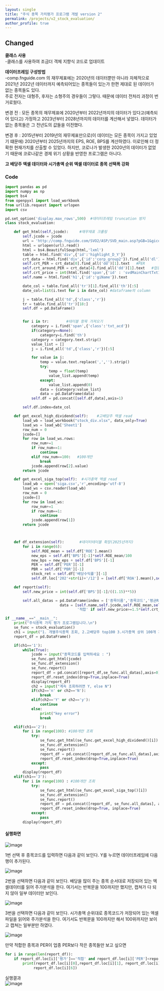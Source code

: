 ```yaml
---
layout: single
title: "주식 종목 가치평가 프로그램 개발 version 2"
permalink: /projects/v2_stock_evaluation/
author_profile: true
---
```


## Changed

**클래스 사용**   
-클래스를 사용하여 조금더 객체 지향식 코드로 업데이트   

**데이터프레임 구성방법**   
-comp.fnguide.com 의 재무제표에는 2020년의 데이터뿐만 아니라 자체적으로 2021년 2022년 데이터까지 예측되어있는 종목들이 있는가 한편 제대로 된 데이터가 없는 종목들도 있다.   
주로 전자는 대형주, 후자는 소형주의 경우들이 그렇다. 때문에 데이터 전처리 과정이 번거로웠다.

변경 전 : 모든 종목의 재무제표에 2020년부터 2022년까지의 데이터가 있다고(예측되어 있다고) 가정하고 2023년부터 2028년까지의 데이터를 계산해서 넣었다. 데이터가 없는 종목들은 그 전년도의 값들을 이전했다.

변경 후 : 2015년부터 2019년의 재무제표만으로(이 데이터는 모든 종목이 가지고 있었기 떄문에) 2020년부터 2025년까지의 EPS, ROE, BPS를 계산하였다. 이로인해 더 정확한 현재가치를 산출할 수 있었다. 하지만, 코로나가 발생한 2020년의 데이터가 없었기 때문에 코로나같은 경제 위기 상황을 반영한 프로그램은 아니다.    

**고 배당주 엑셀 데이터와 시가총액 순위 엑셀 데이터로 종목 선택폭 강화**

### Code

```python
import pandas as pd
import numpy as np
import bs4
from openpyxl import load_workbook
from urllib.request import urlopen
import csv

pd.set_option('display.max_rows',500)  #데이터프레임 truncation 방지
class stock_evaluation:

    def get_html(self,jcode):     #재무재표 크롤링
        self.jcode = jcode
        url = 'http://comp.fnguide.com/SVO2/ASP/SVD_main.asp?pGB=1&gicode=A%s' % jcode
        html = urlopen(url).read()
        html = bs4.BeautifulSoup(html,'lxml')
        table = html.find('div',{'id':'highlight_D_Y'})
        crt_data = html.find('div',{'id':'corp_group2'}).find_all('dl')
        self.crt_PER = crt_data[0].find_all('dd')[1].text   #PER
        self.crt_around_PER = crt_data[4].find_all('dd')[1].text   #업종 PER
        self.crt_price = int(html.find('span',{'id' : 'svdMainChartTxt11'}).text.replace(',',''))
        self.name = html.find('h1',{'id':'giName'}).text

        date_col = table.find_all('tr')[1].find_all('th')[:5]
        date_col=list(i.text for i in date_col) #dataframe의 column

        j = table.find_all('td',{'class','r'})
        tr = table.find_all('tr')[18:]
        self.df = pd.DataFrame()


        for i in tr:        #테이블 항목 가져오기
            category = i.find('span',{'class':'txt_acd'})
            if(category==None):
                category=i.find('th')
            category = category.text.strip()
            value_list = []
            j = i.find_all('td',{'class','r'})[:5]

            for value in j:
                temp = value.text.replace(',','').strip()
                try:
                    temp = float(temp)
                    value_list.append(temp)
                except:
                    value_list.append(0)
                data = {category:value_list}
                data = pd.DataFrame(data)
            self.df = pd.concat([self.df,data],axis=1)

        self.df.index=date_col

    def get_excel_high_dividend(self):    #고배당주 엑셀 read
        load_wb = load_workbook("stock_div.xlsx", data_only=True)
        load_ws = load_wb['Sheet1']
        row_num = 0
        jcode=[]
        for row in load_ws.rows:
            row_num+=1
            if row_num==1:
                continue
            elif row_num==100:   #100개만
                break
            jcode.append(row[2].value)
        return jcode

    def get_excel_siga_top(self):  #시가총액 엑셀 read
        load_wb = open('siga.csv','r',encoding='utf-8')
        load_ws = csv.reader(load_wb)
        row_num = 0
        jcode=[]
        for row in load_ws:
            row_num+=1
            if row_num==1:
                continue
            jcode.append(row[1])
        return jcode



    def df_extension(self):       #데이터테이블 확장(2025년까지)
        for i in range(6):
            self.ROE_mean = self.df['ROE'].mean()
            new_eps = self.df['BPS'][-1]*self.ROE_mean/100
            new_bps = new_eps + self.df['BPS'][-1]
            PER = self.df['PER'][-1]
            PBR = self.df['PBR'][-1]
            stock_ret = self.df['배당수익률'][-1]
            self.df.loc['202'+str(i)+'/12'] = [self.df['ROA'].mean(),self.ROE_mean,new_eps,new_bps, np.nan, PER, PBR, np.nan, stock_ret]

    def report(self):
        self.new_price = int(self.df['BPS'][-1]/((1.15)**5))

        self.all_datas = pd.DataFrame(index = ['종목이름','종목코드','평균ROE','PER','업종PER','현재가치','주가','평가'],
                         data = [self.name,self.jcode,self.ROE_mean,self.crt_PER,self.crt_around_PER,self.new_price,self.crt_price,\
                                 '적합' if self.new_price>=1.5*self.crt_price else '부적합']).T

if __name__=="__main__":
    print("주식종목 가치 평가 프로그램입니다.\n")
    se_func = stock_evaluation()
    ch1 = input("1. 개별주식종목 조회, 2.고배당주 top100 3.시가총액 상위 100개 기업 \n")
    report_df = pd.DataFrame()

    if(ch1=='1'):
        while(True):
            jcode = input("종목코드를 입력하세요 : ")
            se_func.get_html(jcode)   
            se_func.df_extension()
            se_func.report()
            report_df = pd.concat([report_df,se_func.all_datas],axis=0)
            report_df.reset_index(drop=True,inplace=True)
            display(report_df)
            ch2 = input("계속 조회하려면 Y, else N")
            if(ch2=='n' or ch2=='N'):
                break
            elif(ch2=='Y' or ch2=='y'):
                continue
            else:
                print("key error")
                break

    elif(ch1=='2'):
        for i in range(100): #100개만 조회
            try:
                se_func.get_html(se_func.get_excel_high_dividend()[i])   
                se_func.df_extension()
                se_func.report()
                report_df = pd.concat([report_df,se_func.all_datas],axis=0)
                report_df.reset_index(drop=True,inplace=True)
            except:
                pass
        display(report_df)
    elif(ch1=='3'):
        for i in range(100) : #100개만 조회
            try:
                se_func.get_html(se_func.get_excel_siga_top()[i])
                se_func.df_extension()
                se_func.report()
                report_df = pd.concat([report_df, se_func.all_datas], axis=0)
                report_df.reset_index(drop=True, inplace=True)
            except:
                pass
        display(report_df)
```

#### 실행화면
![image](https://user-images.githubusercontent.com/56333934/89707698-93c4ba80-d9ab-11ea-8a05-426a72b789fb.png)

1번 선택 후 종목코드를 입력하면 다음과 같이 보인다. Y를 누르면 데이터프레임에 다음 행이 추가된다.

![image](https://user-images.githubusercontent.com/56333934/89707734-e2725480-d9ab-11ea-9ece-49526d33be0a.png)

2번을 선택하면 다음과 같이 보인다. 배당을 많이 주는 종목 순서대로 저장되어 있는 엑셀데이터를 읽어 주가분석을 한다. 여기서는 반복문을 100까지만 했지만, 캡쳐가 다 되지 않아 일부 데이터만 보인다.

![image](https://user-images.githubusercontent.com/56333934/89707964-edc67f80-d9ad-11ea-9303-43eb43df4025.png)

3번을 선택하면 다음과 같이 보인다. 시가총액 순위대로 종목코드가 저장되어 있는 엑셀파일을 읽어와 주가분석을 한다. 여기서도 반복문을 100까지만 해서 100위까지만 보이고 캡쳐는 일부분만 하였다.

![image](https://user-images.githubusercontent.com/56333934/89708083-17cc7180-d9af-11ea-8cd4-f24a3f55e363.png)

만약 적합한 종목과 PER이 업종 PER보다 작은 종목들만 보고 싶으면

```python
for i in range(len(report_df)):
    if report_df.loc[i]['평가']=='적합' and report_df.loc[i]['PER']<report_df.loc[i]['업종PER']:
        print(report_df.loc[i][0],report_df.loc[i][1], report_df.loc[i][2], report_df.loc[i][3], report_df.loc[i][4],report_df.loc[i][5],\
             report_df.loc[i][6])
```

실행결과   
![image](https://user-images.githubusercontent.com/56333934/89708130-709c0a00-d9af-11ea-9203-702ebf842d1b.png)
